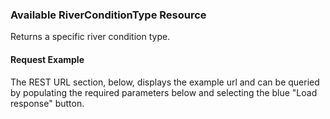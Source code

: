 ### Available RiverConditionType Resource
Returns a specific river condition type.
#### Request Example
The REST URL section, below, displays the example url and can be queried by populating the required parameters below and selecting the blue "Load response" button.

